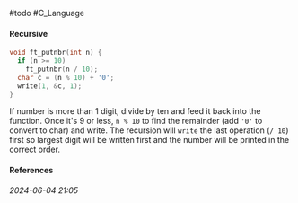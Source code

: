 #todo #C_Language
#### Recursive
```C
void ft_putnbr(int n) {
  if (n >= 10)
    ft_putnbr(n / 10);
  char c = (n % 10) + '0';
  write(1, &c, 1);
}
```

If number is more than 1 digit, divide by ten and feed it back into the function.
Once it's 9 or less, `n % 10` to find the remainder (add `'0'` to convert to char) and write.
The recursion will `write` the last operation (`/ 10`) first so largest digit will be written first and the number will be printed in the correct order.
#### References


_2024-06-04 21:05_